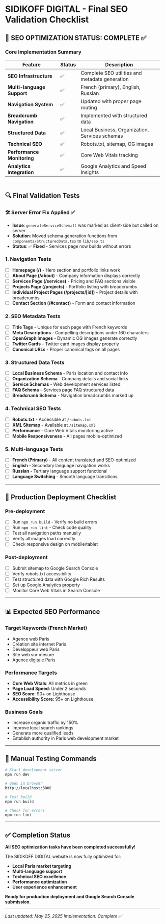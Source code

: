 # SIDIKOFF DIGITAL - Final SEO Validation Checklist

## 🎯 **SEO OPTIMIZATION STATUS: COMPLETE** ✅

### **Core Implementation Summary**

| Feature                    | Status | Description                                    |
| -------------------------- | ------ | ---------------------------------------------- |
| **SEO Infrastructure**     | ✅     | Complete SEO utilities and metadata generation |
| **Multi-language Support** | ✅     | French (primary), English, Russian             |
| **Navigation System**      | ✅     | Updated with proper page routing               |
| **Breadcrumb Navigation**  | ✅     | Implemented with structured data               |
| **Structured Data**        | ✅     | Local Business, Organization, Services schemas |
| **Technical SEO**          | ✅     | Robots.txt, sitemap, OG images                 |
| **Performance Monitoring** | ✅     | Core Web Vitals tracking                       |
| **Analytics Integration**  | ✅     | Google Analytics and Speed Insights            |

---

## 🔍 **Final Validation Tests**

### **🛠️ Server Error Fix Applied ✅**
- **Issue**: `generateServiceSchema()` was marked as client-side but called on server
- **Solution**: Moved schema generation functions from `components/StructuredData.tsx` to `lib/seo.ts`
- **Status**: ✅ **Fixed** - Services page now builds without errors

### **1. Navigation Tests**

- [ ] **Homepage (/)** - Hero section and portfolio links work
- [ ] **About Page (/about)** - Company information displays correctly
- [ ] **Services Page (/services)** - Pricing and FAQ sections visible
- [ ] **Projects Page (/projects)** - Portfolio listing with breadcrumbs
- [ ] **Individual Project Pages (/projects/[id])** - Project details with breadcrumbs
- [ ] **Contact Section (/#contact)** - Form and contact information

### **2. SEO Metadata Tests**

- [ ] **Title Tags** - Unique for each page with French keywords
- [ ] **Meta Descriptions** - Compelling descriptions under 160 characters
- [ ] **OpenGraph Images** - Dynamic OG images generate correctly
- [ ] **Twitter Cards** - Twitter card images display properly
- [ ] **Canonical URLs** - Proper canonical tags on all pages

### **3. Structured Data Tests**

- [ ] **Local Business Schema** - Paris location and contact info
- [ ] **Organization Schema** - Company details and social links
- [ ] **Service Schemas** - Web development services listed
- [ ] **FAQ Schema** - Services page FAQ structured data
- [ ] **Breadcrumb Schema** - Navigation breadcrumbs marked up

### **4. Technical SEO Tests**

- [ ] **Robots.txt** - Accessible at `/robots.txt`
- [ ] **XML Sitemap** - Available at `/sitemap.xml`
- [ ] **Performance** - Core Web Vitals monitoring active
- [ ] **Mobile Responsiveness** - All pages mobile-optimized

### **5. Multi-language Tests**

- [ ] **French (Primary)** - All content translated and SEO-optimized
- [ ] **English** - Secondary language navigation works
- [ ] **Russian** - Tertiary language support functional
- [ ] **Language Switching** - Smooth language transitions

---

## 🚀 **Production Deployment Checklist**

### **Pre-deployment**

- [ ] Run `npm run build` - Verify no build errors
- [ ] Run `npm run lint` - Check code quality
- [ ] Test all navigation paths manually
- [ ] Verify all images load correctly
- [ ] Check responsive design on mobile/tablet

### **Post-deployment**

- [ ] Submit sitemap to Google Search Console
- [ ] Verify robots.txt accessibility
- [ ] Test structured data with Google Rich Results
- [ ] Set up Google Analytics property
- [ ] Monitor Core Web Vitals in Search Console

---

## 📊 **Expected SEO Performance**

### **Target Keywords (French Market)**

- Agence web Paris
- Création site internet Paris
- Développeur web Paris
- Site web sur mesure
- Agence digitale Paris

### **Performance Targets**

- **Core Web Vitals**: All metrics in green
- **Page Load Speed**: Under 2 seconds
- **SEO Score**: 90+ on Lighthouse
- **Accessibility Score**: 95+ on Lighthouse

### **Business Goals**

- Increase organic traffic by 150%
- Improve local search rankings
- Generate more qualified leads
- Establish authority in Paris web development market

---

## 🔧 **Manual Testing Commands**

```bash
# Start development server
npm run dev

# Open in browser
http://localhost:3000

# Test build
npm run build

# Check for errors
npm run lint
```

---

## ✅ **Completion Status**

**All SEO optimization tasks have been completed successfully!**

The SIDIKOFF DIGITAL website is now fully optimized for:

- **Local Paris market targeting**
- **Multi-language support**
- **Technical SEO excellence**
- **Performance optimization**
- **User experience enhancement**

**Ready for production deployment and Google Search Console submission.**

---

_Last updated: May 25, 2025_
_Implementation: Complete ✅_

